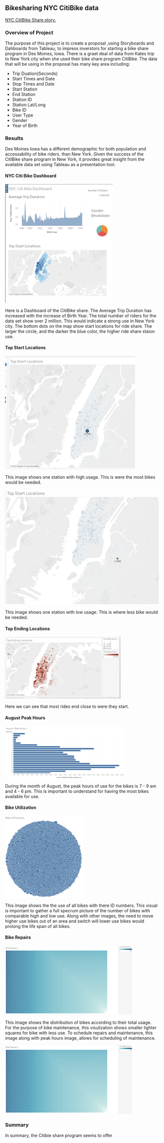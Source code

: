 ## Bikesharing NYC CitiBike data

[NYC CitiBike Share story.](https://public.tableau.com/app/profile/michael.dean.larsson/viz/Book2_16683985234930/NYCCitiBikeAnalysisChallenge?publish=yes)


### Overview of Project

The purpose of this project is to create a proposal ,using Storyboards and Dahboards from Tableau, to impress inverstors for starting a 
bike share program in Des Moines, Iowa.   There is a graet deal of data from Kates trip to New York city when she used their bike share
program CitiBike.  The data that will be using in the proposal has many key area including:

*  Trip Duation(Seconds)
*  Start Times and Date
*  Stop Times and Date
*  Start Station
*  End Station
*  Station ID
*  Station Lat/Long
*  Bike ID
*  User Type
*  Gender
*  Year of Birth

### Results

Des Moines Iowa has a different demographic for both population and accessability of bike riders. than New York.   Given the success 
of the CitiBike share program in New York, it provides great insight from the available data set using Tableau as a presentation tool.

#### NYC Citi Bike Dashboard

![](https://github.com/crashdean/bike_sharing/blob/main/resources/NYC_Citibike_Dashboard.jpg)


Here is a Dashboard of the CitiBike share.   The Average Trip Duration has increased with the increase of Birth Year.   The total number
of riders for the data set show over 2 million.   This would indicate a strong use in New York city.  The bottom dots on the map show
start locations for ride share.   The larger the circle, and the darker the blue color, the higher ride share staion use.


#### Top Start Locations 

![](https://github.com/crashdean/bike_sharing/blob/main/resources/top_start_locations_high.png)

This image shows one station with high usage.   This is were the most bikes would be needed.


![](https://github.com/crashdean/bike_sharing/blob/main/resources/top_start_locations_low.png)

This image shows one station with low usage.   This is where less bike would be needed.

#### Top Ending Locations

![](https://github.com/crashdean/bike_sharing/blob/main/resources/top_ending_locations.png)

Here we can see that most rides end close to were they start. 

#### August Peak Hours

![](https://github.com/crashdean/bike_sharing/blob/main/resources/august_peak_hours.png)

During the month of August, the peak hours of use for the bikes is 7 - 9 am and 4 - 6 pm.   This is important to understand for having the most
bikes available for use.

#### Bike Utilization

![](https://github.com/crashdean/bike_sharing/blob/main/resources/bike_utilization.png)

This image shows the the use of all bikes with there ID numbers.   This visual is important to gather a full specrum picture of the number of bikes
with comparable high and low use.   Along with other images, the need to move higher use bikes out of an area and switch will lower use bikes would 
prolong the life span of all bikes.

#### Bike Repairs

![](https://github.com/crashdean/bike_sharing/blob/main/resources/bike_repairs.png)

This image shows the distribution of bikes according to their total usage.   For the purpose of bike maintenance, this visulization shows smaller lighter
squares for bike with less use.   To schedule repairs and maintenance, this image along with peak hours image, allows for scheduling of maintenance.

![](https://github.com/crashdean/bike_sharing/blob/main/resources/bike_repairs.png)

### Summary

  In summary, the Citibie share program seems to offer 



